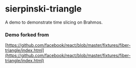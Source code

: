 # sierpinski-triangle

A demo to demonstrate time slicing on Brahmos.

### Demo forked from

[https://github.com/facebook/react/blob/master/fixtures/fiber-triangle/index.html](https://github.com/facebook/react/blob/master/fixtures/fiber-triangle/index.html)
